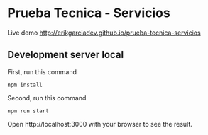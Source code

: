# Prueba Tecnica - Servicios

Live demo
http://erikgarciadev.github.io/prueba-tecnica-servicios


## Development server local

First, run this command

```
npm install 
```

Second, run this command

```
npm run start 
```

Open http://localhost:3000 with your browser to see the result.